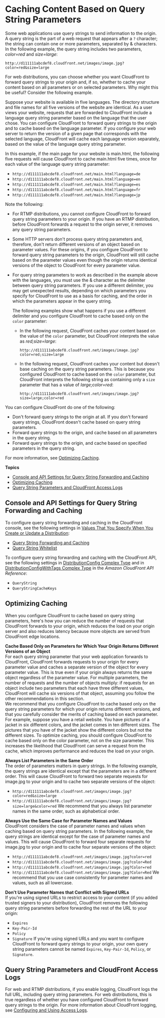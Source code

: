 # Caching Content Based on Query String Parameters<a name="QueryStringParameters"></a>

Some web applications use query strings to send information to the origin\. A query string is the part of a web request that appears after a `?` character; the string can contain one or more parameters, separated by & characters\. In the following example, the query string includes two parameters, *color=red* and *size=large*:

`http://d111111abcdef8.cloudfront.net/images/image.jpg?color=red&size=large`

For web distributions, you can choose whether you want CloudFront to forward query strings to your origin and, if so, whether to cache your content based on all parameters or on selected parameters\. Why might this be useful? Consider the following example\.

Suppose your website is available in five languages\. The directory structure and file names for all five versions of the website are identical\. As a user views your website, requests that are forwarded to CloudFront include a language query string parameter based on the language that the user chose\. You can configure CloudFront to forward query strings to the origin and to cache based on the language parameter\. If you configure your web server to return the version of a given page that corresponds with the selected language, CloudFront will cache each language version separately, based on the value of the language query string parameter\.

In this example, if the main page for your website is main\.html, the following five requests will cause CloudFront to cache main\.html five times, once for each value of the language query string parameter:
+ `http://d111111abcdef8.cloudfront.net/main.html?language=de`
+ `http://d111111abcdef8.cloudfront.net/main.html?language=en`
+ `http://d111111abcdef8.cloudfront.net/main.html?language=es`
+ `http://d111111abcdef8.cloudfront.net/main.html?language=fr`
+ `http://d111111abcdef8.cloudfront.net/main.html?language=jp`

Note the following:
+ For RTMP distributions, you cannot configure CloudFront to forward query string parameters to your origin\. If you have an RTMP distribution, before CloudFront forwards a request to the origin server, it removes any query string parameters\.
+ Some HTTP servers don't process query string parameters and, therefore, don't return different versions of an object based on parameter values\. For these origins, if you configure CloudFront to forward query string parameters to the origin, CloudFront will still cache based on the parameter values even though the origin returns identical versions of the object to CloudFront for every parameter value\.
+ For query string parameters to work as described in the example above with the languages, you must use the & character as the delimiter between query string parameters\. If you use a different delimiter, you may get unexpected results, depending on which parameters you specify for CloudFront to use as a basis for caching, and the order in which the parameters appear in the query string\. 

  The following examples show what happens if you use a different delimiter and you configure CloudFront to cache based only on the `color` parameter: 
  + In the following request, CloudFront caches your content based on the value of the `color` parameter, but CloudFront interprets the value as *red;size=large*:

    `http://d111111abcdef8.cloudfront.net/images/image.jpg?color=red;size=large`
  + In the following request, CloudFront caches your content but doesn't base caching on the query string parameters\. This is because you configured CloudFront to cache based on the `color` parameter, but CloudFront interprets the following string as containing only a `size` parameter that has a value of *large;color=red*:

    `http://d111111abcdef8.cloudfront.net/images/image.jpg?size=large;color=red`

You can configure CloudFront do one of the following:
+ Don't forward query strings to the origin at all\. If you don't forward query strings, CloudFront doesn't cache based on query string parameters\.
+ Forward query strings to the origin, and cache based on all parameters in the query string\.
+ Forward query strings to the origin, and cache based on specified parameters in the query string\.

For more information, see [Optimizing Caching](#query-string-parameters-optimizing-caching)\.

**Topics**
+ [Console and API Settings for Query String Forwarding and Caching](#query-string-parameters-console)
+ [Optimizing Caching](#query-string-parameters-optimizing-caching)
+ [Query String Parameters and CloudFront Access Logs](#query-string-parameters-access-logs)

## Console and API Settings for Query String Forwarding and Caching<a name="query-string-parameters-console"></a>

To configure query string forwarding and caching in the CloudFront console, see the following settings in [Values That You Specify When You Create or Update a Distribution](distribution-web-values-specify.md):
+ [Query String Forwarding and Caching](distribution-web-values-specify.md#DownloadDistValuesQueryString)
+ [Query String Whitelist](distribution-web-values-specify.md#DownloadDistValuesQueryStringWhiteList)

To configure query string forwarding and caching with the CloudFront API, see the following settings in [DistributionConfig Complex Type](http://docs.aws.amazon.com/cloudfront/latest/APIReference/DistributionConfigDatatype.html) and in [DistributionConfigWithTags Complex Type](http://docs.aws.amazon.com/cloudfront/latest/APIReference/DistributionConfigWithTagsDatatype.html) in the *Amazon CloudFront API Reference*:
+ `QueryString`
+ `QueryStringCacheKeys`

## Optimizing Caching<a name="query-string-parameters-optimizing-caching"></a>

When you configure CloudFront to cache based on query string parameters, here's how you can reduce the number of requests that CloudFront forwards to your origin, which reduces the load on your origin server and also reduces latency because more objects are served from CloudFront edge locations\.

**Cache Based Only on Parameters for Which Your Origin Returns Different Versions of an Object**  
For each query string parameter that your web application forwards to CloudFront, CloudFront forwards requests to your origin for every parameter value and caches a separate version of the object for every parameter value\. This is true even if your origin always returns the same object regardless of the parameter value\. For multiple parameters, the number of requests and the number of objects multiply: if requests for an object include two parameters that each have three different values, CloudFront will cache six versions of that object, assuming you follow the other recommendations in this section\.  
We recommend that you configure CloudFront to cache based only on the query string parameters for which your origin returns different versions, and that you carefully consider the merits of caching based on each parameter\. For example, suppose you have a retail website\. You have pictures of a jacket in six different colors, and the jacket comes in ten different sizes\. The pictures that you have of the jacket show the different colors but not the different sizes\. To optimize caching, you should configure CloudFront to cache based only on the color parameter, not on the size parameter\. This increases the likelihood that CloudFront can serve a request from the cache, which improves performance and reduces the load on your origin\.

**Always List Parameters in the Same Order**  
The order of parameters matters in query strings\. In the following example, the query strings are identical except that the parameters are in a different order\. This will cause CloudFront to forward two separate requests for image\.jpg to your origin and to cache two separate versions of the object:  
+ `http://d111111abcdef8.cloudfront.net/images/image.jpg?color=red&size=large`
+ `http://d111111abcdef8.cloudfront.net/images/image.jpg?size=large&color=red`
We recommend that you always list parameter names in the same order, such as alphabetical order\.

**Always Use the Same Case for Parameter Names and Values**  
CloudFront considers the case of parameter names and values when caching based on query string parameters\. In the following example, the query strings are identical except for the case of parameter names and values\. This will cause CloudFront to forward four separate requests for image\.jpg to your origin and to cache four separate versions of the object:  
+ `http://d111111abcdef8.cloudfront.net/images/image.jpg?color=red`
+ `http://d111111abcdef8.cloudfront.net/images/image.jpg?color=Red`
+ `http://d111111abcdef8.cloudfront.net/images/image.jpg?Color=red`
+ `http://d111111abcdef8.cloudfront.net/images/image.jpg?Color=Red`
We recommend that you use case consistently for parameter names and values, such as all lowercase\.

**Don't Use Parameter Names that Conflict with Signed URLs**  
If you're using signed URLs to restrict access to your content \(if you added trusted signers to your distribution\), CloudFront removes the following query string parameters before forwarding the rest of the URL to your origin:  
+ `Expires`
+ `Key-Pair-Id`
+ `Policy`
+ `Signature`
If you're using signed URLs and you want to configure CloudFront to forward query strings to your origin, your own query string parameters cannot be named `Expires`, `Key-Pair-Id`, `Policy`, or `Signature`\.

## Query String Parameters and CloudFront Access Logs<a name="query-string-parameters-access-logs"></a>

For web and RTMP distributions, if you enable logging, CloudFront logs the full URL, including query string parameters\. For web distributions, this is true regardless of whether you have configured CloudFront to forward query strings to the origin\. For more information about CloudFront logging, see [Configuring and Using Access Logs](AccessLogs.md)\.